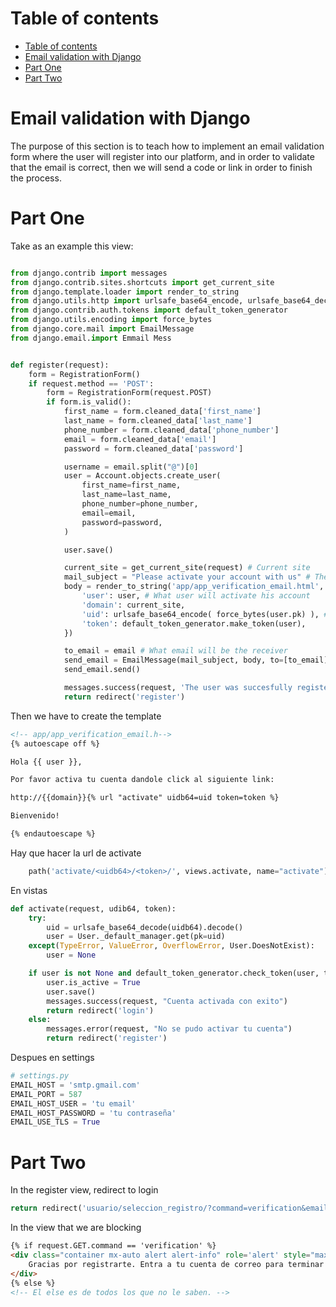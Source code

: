 # Table of contents
- [Table of contents](#table-of-contents)
- [Email validation with Django](#email-validation-with-django)
- [Part One](#part-one)
- [Part Two](#part-two)

# Email validation with Django
The purpose of this section is to teach how to implement an email validation form where the user will register into our platform, and in order to validate that the email is correct, then we will send a code or link in order to finish the process. 


# Part One
Take as an example this view: 
```python

from django.contrib import messages
from django.contrib.sites.shortcuts import get_current_site
from django.template.loader import render_to_string
from django.utils.http import urlsafe_base64_encode, urlsafe_base64_decode
from django.contrib.auth.tokens import default_token_generator
from django.utils.encoding import force_bytes
from django.core.mail import EmailMessage
from django.email.import Emmail Mess


def register(request):
    form = RegistrationForm()
    if request.method == 'POST':
        form = RegistrationForm(request.POST)
        if form.is_valid():
            first_name = form.cleaned_data['first_name']
            last_name = form.cleaned_data['last_name']
            phone_number = form.cleaned_data['phone_number']
            email = form.cleaned_data['email']
            password = form.cleaned_data['password']

            username = email.split("@")[0]
            user = Account.objects.create_user(
                first_name=first_name, 
                last_name=last_name,
                phone_number=phone_number,
                email=email,
                password=password,
            )

            user.save()

            current_site = get_current_site(request) # Current site 
            mail_subject = "Please activate your account with us" # The subject of the email 
            body = render_to_string('app/app_verification_email.html', {
                'user': user, # What user will activate his account
                'domain': current_site,
                'uid': urlsafe_base64_encode( force_bytes(user.pk) ), # Transform to characters 
                'token': default_token_generator.make_token(user), 
            })

            to_email = email # What email will be the receiver
            send_email = EmailMessage(mail_subject, body, to=[to_email])
            send_email.send()

            messages.success(request, 'The user was succesfully registered')
            return redirect('register')

```

Then we have to create the template
```html
<!-- app/app_verification_email.h-->
{% autoescape off %}

Hola {{ user }},

Por favor activa tu cuenta dandole click al siguiente link: 

http://{{domain}}{% url "activate" uidb64=uid token=token %}

Bienvenido!

{% endautoescape %}
```


Hay que hacer la url de activate 
```python
    path('activate/<uidb64>/<token>/', views.activate, name="activate")
```

En vistas
```python
def activate(request, udib64, token):
    try:
        uid = urlsafe_base64_decode(uidb64).decode()
        user = User._default_manager.get(pk=uid)
    except(TypeError, ValueError, OverflowError, User.DoesNotExist):
        user = None

    if user is not None and default_token_generator.check_token(user, token):
        user.is_active = True
        user.save()
        messages.success(request, "Cuenta activada con exito")
        return redirect('login')
    else:
        messages.error(request, "No se pudo activar tu cuenta")
        return redirect('register')
```

Despues en settings
```python
# settings.py
EMAIL_HOST = 'smtp.gmail.com'
EMAIL_PORT = 587
EMAIL_HOST_USER = 'tu email'
EMAIL_HOST_PASSWORD = 'tu contraseña'
EMAIL_USE_TLS = True
```


# Part Two
In the register view, redirect to login 

```python 
return redirect('usuario/seleccion_registro/?command=verification&email='+email)
```

In the view that we are blocking
```html
{% if request.GET.command == 'verification' %}
<div class="container mx-auto alert alert-info" role='alert' style="max-width=380px;" margin-top="100;">
    Gracias por registrarte. Entra a tu cuenta de correo para terminar de configurar tu cuenta.
</div>
{% else %}
<!-- El else es de todos los que no le saben. -->
